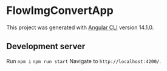 # FlowImgConvertApp

This project was generated with [Angular CLI](https://github.com/angular/angular-cli) version 14.1.0.

## Development server

Run
`npm i`
`npm run start`
Navigate to `http://localhost:4200/`.
